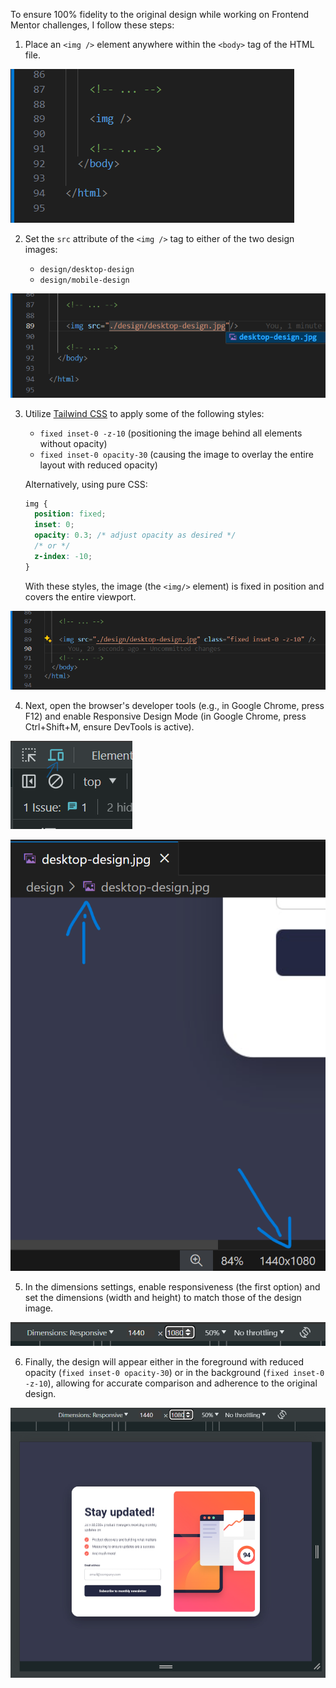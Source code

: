 To ensure 100% fidelity to the original design while working on Frontend Mentor challenges, I follow these steps:

1. Place an `<img />` element anywhere within the `<body>` tag of the HTML file.

![step-1](./img/step-1.png)

2. Set the `src` attribute of the `<img />` tag to either of the two design images:

   - `design/desktop-design`
   - `design/mobile-design`

![step-1](./img/step-2.png)

3. Utilize [Tailwind CSS](https://tailwindcss.com/) to apply some of the following styles:

   - `fixed inset-0 -z-10` (positioning the image behind all elements without opacity)
   - `fixed inset-0 opacity-30` (causing the image to overlay the entire layout with reduced opacity)

   Alternatively, using pure CSS:

   ```css
   img {
     position: fixed;
     inset: 0;
     opacity: 0.3; /* adjust opacity as desired */
     /* or */
     z-index: -10;
   }
   ```

   With these styles, the image (the `<img/>` element) is fixed in position and covers the entire viewport.

![step-3](./img/step-3.png)

4. Next, open the browser's developer tools (e.g., in Google Chrome, press F12) and enable Responsive Design Mode (in Google Chrome, press Ctrl+Shift+M, ensure DevTools is active).

![step-4](./img/step-4.png)

![step-4](./img/step-4-a.png)

5. In the dimensions settings, enable responsiveness (the first option) and set the dimensions (width and height) to match those of the design image.

![step-5](./img/step-5.png)

6. Finally, the design will appear either in the foreground with reduced opacity (`fixed inset-0 opacity-30`) or in the background (`fixed inset-0 -z-10`), allowing for accurate comparison and adherence to the original design.

![step-6](./img/step-6.png)
